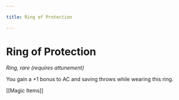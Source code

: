 --- 
title: Ring of Protection 
---
# Ring of Protection

*Ring, rare (requires attunement)*

You gain a +1 bonus to AC and saving throws while wearing this ring.


[[Magic Items]]
